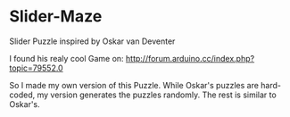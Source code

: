 Slider-Maze
===========

Slider Puzzle inspired by Oskar van Deventer



I found his realy cool Game on: 
http://forum.arduino.cc/index.php?topic=79552.0

So I made my own version of this Puzzle. While Oskar's puzzles are hard-coded, my version generates the puzzles randomly. The rest is similar to Oskar's.
